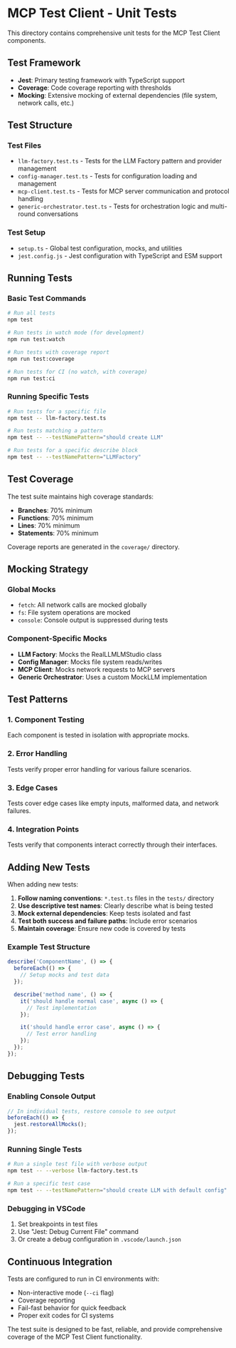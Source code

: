 # MCP Test Client - Unit Tests

This directory contains comprehensive unit tests for the MCP Test Client components.

## Test Framework

- **Jest**: Primary testing framework with TypeScript support
- **Coverage**: Code coverage reporting with thresholds
- **Mocking**: Extensive mocking of external dependencies (file system, network calls, etc.)

## Test Structure

### Test Files

- `llm-factory.test.ts` - Tests for the LLM Factory pattern and provider management
- `config-manager.test.ts` - Tests for configuration loading and management
- `mcp-client.test.ts` - Tests for MCP server communication and protocol handling
- `generic-orchestrator.test.ts` - Tests for orchestration logic and multi-round conversations

### Test Setup

- `setup.ts` - Global test configuration, mocks, and utilities
- `jest.config.js` - Jest configuration with TypeScript and ESM support

## Running Tests

### Basic Test Commands

```bash
# Run all tests
npm test

# Run tests in watch mode (for development)
npm run test:watch

# Run tests with coverage report
npm run test:coverage

# Run tests for CI (no watch, with coverage)
npm run test:ci
```

### Running Specific Tests

```bash
# Run tests for a specific file
npm test -- llm-factory.test.ts

# Run tests matching a pattern
npm test -- --testNamePattern="should create LLM"

# Run tests for a specific describe block
npm test -- --testNamePattern="LLMFactory"
```

## Test Coverage

The test suite maintains high coverage standards:

- **Branches**: 70% minimum
- **Functions**: 70% minimum  
- **Lines**: 70% minimum
- **Statements**: 70% minimum

Coverage reports are generated in the `coverage/` directory.

## Mocking Strategy

### Global Mocks

- `fetch`: All network calls are mocked globally
- `fs`: File system operations are mocked
- `console`: Console output is suppressed during tests

### Component-Specific Mocks

- **LLM Factory**: Mocks the RealLLMLMStudio class
- **Config Manager**: Mocks file system reads/writes
- **MCP Client**: Mocks network requests to MCP servers
- **Generic Orchestrator**: Uses a custom MockLLM implementation

## Test Patterns

### 1. Component Testing
Each component is tested in isolation with appropriate mocks.

### 2. Error Handling
Tests verify proper error handling for various failure scenarios.

### 3. Edge Cases
Tests cover edge cases like empty inputs, malformed data, and network failures.

### 4. Integration Points
Tests verify that components interact correctly through their interfaces.

## Adding New Tests

When adding new tests:

1. **Follow naming conventions**: `*.test.ts` files in the `tests/` directory
2. **Use descriptive test names**: Clearly describe what is being tested
3. **Mock external dependencies**: Keep tests isolated and fast
4. **Test both success and failure paths**: Include error scenarios
5. **Maintain coverage**: Ensure new code is covered by tests

### Example Test Structure

```typescript
describe('ComponentName', () => {
  beforeEach(() => {
    // Setup mocks and test data
  });

  describe('method name', () => {
    it('should handle normal case', async () => {
      // Test implementation
    });

    it('should handle error case', async () => {
      // Test error handling
    });
  });
});
```

## Debugging Tests

### Enabling Console Output

```typescript
// In individual tests, restore console to see output
beforeEach(() => {
  jest.restoreAllMocks();
});
```

### Running Single Tests

```bash
# Run a single test file with verbose output
npm test -- --verbose llm-factory.test.ts

# Run a specific test case
npm test -- --testNamePattern="should create LLM with default config"
```

### Debugging in VSCode

1. Set breakpoints in test files
2. Use "Jest: Debug Current File" command
3. Or create a debug configuration in `.vscode/launch.json`

## Continuous Integration

Tests are configured to run in CI environments with:

- Non-interactive mode (`--ci` flag)
- Coverage reporting
- Fail-fast behavior for quick feedback
- Proper exit codes for CI systems

The test suite is designed to be fast, reliable, and provide comprehensive coverage of the MCP Test Client functionality. 